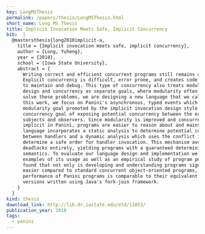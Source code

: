 ```yaml
---
key: LongMSThesis
permalink: /papers/thesis/LongMSThesis.html
short_name: Long MS Thesis
title: Implicit Invocation Meets Safe, Implicit Concurrency
bib:  |
  @mastersthesis{long2010implicit-a,
    title = {Implicit invocation meets safe, implicit concurrency},
    author = {Long, Yuheng},
    year = {2010},
    school = {Iowa State University},
    abstract = {
      Writing correct and efficient concurrent programs still remains a challenge.
      Explicit concurrency is difficult, error prone, and creates code which is hard
      to maintain and debug. This type of concurrency also treats modular program
      design and concurrency as separate goals, where modularity often suffers. To
      solve these problems, we are designing a new language that we call Panini. In
      this work, we focus on Panini's asynchronous, typed events which reconcile the
      modularity goal promoted by the implicit invocation design style with the
      concurrency goal of exposing potential concurrency between the execution of
      subjects and observers. Since modularity is improved and concurrency is
      implicit in Panini, programs are easier to reason about and maintain. The
      language incorporates a static analysis to determine potential conflicts
      between handlers and a dynamic analysis which uses the conflict information to
      determine a safe order for handler invocation. This mechanism avoids races and
      deadlocks entirely, yielding programs with a guaranteed deterministic
      semantics. To evaluate our language design and implementation we show several
      examples of its usage as well as an empirical study of program performance. We
      found that not only is developing and understanding programs significantly
      easier compared to standard concurrent object-oriented programs, but also
      performance of Panini programs is comparable to their equivalent hand-tuned
      versions written using Java's fork-join framework.
    }
  }
kind: thesis
download_link: http://lib.dr.iastate.edu/etd/11853/
publication_year: 2010
tags:
  - panini
---
```


